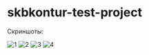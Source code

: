 # skbkontur-test-project

Скриншоты:

![1](https://user-images.githubusercontent.com/10238236/62348527-587ce980-b516-11e9-99ee-2d8e588c7d46.png)
![2](https://user-images.githubusercontent.com/10238236/62348575-806c4d00-b516-11e9-8719-0c3de0513cee.png)
![3](https://user-images.githubusercontent.com/10238236/62348621-aa257400-b516-11e9-8460-396747c752e0.png)
![4](https://user-images.githubusercontent.com/10238236/62349817-51f07100-b51a-11e9-9546-95180590d778.png)
